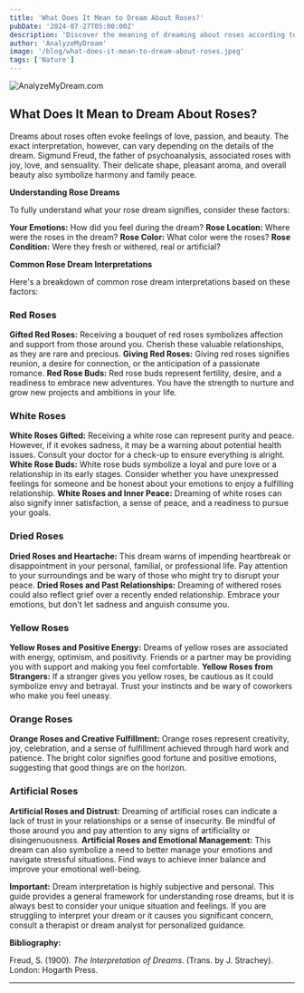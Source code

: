 ```yaml
---
title: 'What Does It Mean to Dream About Roses?'
pubDate: '2024-07-27T05:00:00Z'
description: 'Discover the meaning of dreaming about roses according to their color and state. Learn how to interpret these dreams to better understand your emotions and personal situations.'
author: 'AnalyzeMyDream'
image: '/blog/what-does-it-mean-to-dream-about-roses.jpeg'
tags: ['Nature']
---
```


![AnalyzeMyDream.com](/blog/what-does-it-mean-to-dream-about-roses.jpeg)

## What Does It Mean to Dream About Roses?

Dreams about roses often evoke feelings of love, passion, and beauty.  The exact interpretation, however, can vary depending on the details of the dream. Sigmund Freud, the father of psychoanalysis, associated roses with joy, love, and sensuality. Their delicate shape, pleasant aroma, and overall beauty also symbolize harmony and family peace.

**Understanding Rose Dreams**

To fully understand what your rose dream signifies, consider these factors:

**Your Emotions:** How did you feel during the dream?
**Rose Location:** Where were the roses in the dream?
**Rose Color:** What color were the roses?
**Rose Condition:** Were they fresh or withered, real or artificial?

**Common Rose Dream Interpretations**

Here's a breakdown of common rose dream interpretations based on these factors:

### Red Roses

**Gifted Red Roses:** Receiving a bouquet of red roses symbolizes affection and support from those around you. Cherish these valuable relationships, as they are rare and precious.
**Giving Red Roses:** Giving red roses signifies reunion, a desire for connection, or the anticipation of a passionate romance.
**Red Rose Buds:** Red rose buds represent fertility, desire, and a readiness to embrace new adventures. You have the strength to nurture and grow new projects and ambitions in your life.

### White Roses

**White Roses Gifted:** Receiving a white rose can represent purity and peace. However, if it evokes sadness, it may be a warning about potential health issues. Consult your doctor for a check-up to ensure everything is alright.
**White Rose Buds:** White rose buds symbolize a loyal and pure love or a relationship in its early stages. Consider whether you have unexpressed feelings for someone and be honest about your emotions to enjoy a fulfilling relationship.
**White Roses and Inner Peace:** Dreaming of white roses can also signify inner satisfaction, a sense of peace, and a readiness to pursue your goals.

### Dried Roses

**Dried Roses and Heartache:** This dream warns of impending heartbreak or disappointment in your personal, familial, or professional life. Pay attention to your surroundings and be wary of those who might try to disrupt your peace. 
**Dried Roses and Past Relationships:** Dreaming of withered roses could also reflect grief over a recently ended relationship. Embrace your emotions, but don't let sadness and anguish consume you.

### Yellow Roses

**Yellow Roses and Positive Energy:** Dreams of yellow roses are associated with energy, optimism, and positivity. Friends or a partner may be providing you with support and making you feel comfortable.
**Yellow Roses from Strangers:**  If a stranger gives you yellow roses, be cautious as it could symbolize envy and betrayal. Trust your instincts and be wary of coworkers who make you feel uneasy.

### Orange Roses

**Orange Roses and Creative Fulfillment:** Orange roses represent creativity, joy, celebration, and a sense of fulfillment achieved through hard work and patience. The bright color signifies good fortune and positive emotions, suggesting that good things are on the horizon.

### Artificial Roses

**Artificial Roses and Distrust:**  Dreaming of artificial roses can indicate a lack of trust in your relationships or a sense of insecurity. Be mindful of those around you and pay attention to any signs of artificiality or disingenuousness.
**Artificial Roses and Emotional Management:** This dream can also symbolize a need to better manage your emotions and navigate stressful situations. Find ways to achieve inner balance and improve your emotional well-being.

**Important:** Dream interpretation is highly subjective and personal. This guide provides a general framework for understanding rose dreams, but it is always best to consider your unique situation and feelings. If you are struggling to interpret your dream or it causes you significant concern, consult a therapist or dream analyst for personalized guidance.

**Bibliography:**

Freud, S. (1900). *The Interpretation of Dreams*.  (Trans. by J. Strachey).  London:  Hogarth Press.

---